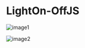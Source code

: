 # LightOn-OffJS


![image1](https://user-images.githubusercontent.com/75311454/215976050-d8f219be-9ac1-4257-9557-b64da38bf246.PNG)

![image2](https://user-images.githubusercontent.com/75311454/216029977-564752b1-4318-483e-bccf-9b777e44c99f.PNG)




